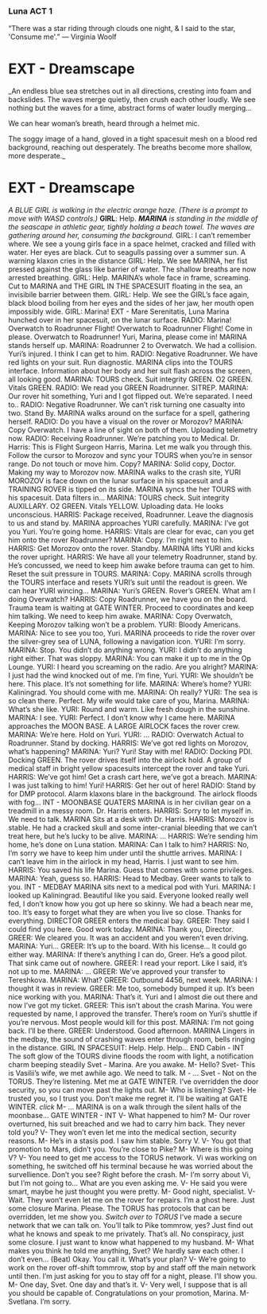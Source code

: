 ### Luna ACT 1

“There was a star riding through clouds one night, & I said to the star, 'Consume me'.”
― Virginia Woolf

# EXT - Dreamscape
_An endless blue sea stretches out in all directions, cresting into foam and backslides. The waves
merge quietly, then crush each other loudly. We see nothing but the waves for a time, abstract
forms of water loudly merging…

We can hear woman’s breath, heard through a helmet mic.

The soggy image of a hand, gloved in a tight spacesuit mesh on a blood red background,
reaching out desperately. The breaths become more shallow, more desperate._

# EXT - Dreamscape
_A BLUE GIRL is walking in the electric orange haze. (There is a prompt to move with WASD
controls.)_
**GIRL**: Help.
_**MARINA** is standing in the middle of the seascape in athletic gear, tightly holding a beach towel.
The waves are gathering around her, consuming the background._
GIRL: I can’t remember where.
We see a young girls face in a space helmet, cracked and filled with water. Her eyes are black.
Cut to seagulls passing over a summer sun. A warning klaxon cries in the distance
GIRL: Help.
We see MARINA, her fist pressed against the glass like barrier of water. The shallow breaths are
now arrested breathing.
GIRL: Help.
MARINA’s whole face in frame, screaming.
Cut to MARINA and THE GIRL IN THE SPACESUIT floating in the sea, an invisibile barrier
between them.
GIRL: Help.
We see the GIRL’s face again, black blood boiling from her eyes and the sides of her jaw, her
mouth open impossibly wide.
GIRL: Marina!
EXT - Mare Serenitatis, Luna
Marina hunched over in her spacesuit, on the lunar surface.
RADIO: Marina! Overwatch to Roadrunner Flight! Overwatch to Roadrunner Flight! Come in
please. Overwatch to Roadrunner! Yuri, Marina, please come in!
MARINA stands herself up.
MARINA: Roadrunner 2 to Overwatch. We had a collision. Yuri’s injured. I think I can get to him.
RADIO: Negative Roadrunner. We have red lights on your suit. Run diagnostic.
MARINA clips into the TOURS interface. Information about her body and her suit flash across
the screen, all looking good.
MARINA: TOURS check. Suit integrity GREEN. O2 GREEN. Vitals GREEN.
RADIO: We read you GREEN Roadrunner. SITREP.
MARINA: Our rover hit something, Yuri and I got flipped out. We’re separated. I need to..
RADIO: Negative Roadrunner. We can’t risk turning one casualty into two. Stand By.
MARINA walks around on the surface for a spell, gathering herself.
RADIO: Do you have a visual on the rover or Morozov?
MARINA: Copy Overwatch. I have a line of sight on both of them. Uploading telemetry now.
RADIO: Receiving Roadrunner. We’re patching you to Medical.
Dr. Harris: This is Flight Surgeon Harris, Marina. Let me walk you through this. Follow the cursor
to Morozov and sync your TOURS when you’re in sensor range. Do not touch or move him.
Copy?
MARINA: Solid copy, Doctor. Making my way to Morozov now.
MARINA walks to the crash site, YURI MOROZOV is face down on the lunar surface in his
spacesuit and a TRAINING ROVER is tipped on its side. MARINA syncs the her TOURS with his
spacesuit. Data filters in…
MARINA: TOURS check. Suit integrity AUXILLARY. O2 GREEN. Vitals YELLOW. Uploading data.
He looks unconscious.
HARRIS: Package received, Roadrunner. Leave the diagnosis to us and stand by.
MARINA approaches YURI carefully.
MARINA: I’ve got you Yuri. You’re going home.
HARRIS: Vitals are clear for evac, can you get him onto the rover Roadrunner?
MARINA: Copy. I’m right next to him.
HARRIS: Get Morozov onto the rover. Standby.
MARINA lifts YURI and kicks the rover upright.
HARRIS: We have all your telemetry Roadrunner, stand by. He’s concussed, we need to keep him
awake before trauma can get to him. Reset the suit pressure in TOURS.
MARINA: Copy.
MARINA scrolls through the TOURS interface and resets YURI’s suit until the readout is green.
We can hear YURI wincing…
MARINA: Yuri’s GREEN. Rover’s GREEN. What am I doing Overwatch?
HARRIS: Copy Roadrunner, we have you on the board. Trauma team is waiting at GATE WINTER.
Proceed to coordinates and keep him talking. We need to keep him awake.
MARINA: Copy Overwatch, Keeping Morozov talking won’t be a problem.
YURI: Bloody Americans.
MARINA: Nice to see you too, Yuri.
MARINA proceeds to ride the rover over the silver-grey sea of LUNA, following a navigation icon.
YURI: I’m sorry.
MARINA: Stop. You didn’t do anything wrong.
YURI: I didn’t do anything right either. That was sloppy.
MARINA: You can make it up to me in the Op Lounge.
YURI: I heard you screaming on the radio. Are you alright?
MARINA: I just had the wind knocked out of me. I’m fine, Yuri.
YURI: We shouldn’t be here. This place. It’s not something for life.
MARINA: Where’s home?
YURI: Kaliningrad. You should come with me.
MARINA: Oh really?
YURI: The sea is so clean there. Perfect. My wife would take care of you, Marina.
MARINA: What’s she like.
YURI: Round and warm. Like fresh dough in the sunshine.
MARINA: I see.
YURI: Perfect. I don’t know why I came here.
MARINA approaches the MOON BASE. A LARGE AIRLOCK faces the rover crew.
MARINA: We’re here. Hold on Yuri.
YURI: …
RADIO: Overwatch Actual to Roadrunner. Stand by docking.
HARRIS: We’ve got red lights on Morozov, what’s happening?
MARINA: Yuri? Yuri! Stay with me!
RADIO: Docking PDI. Docking GREEN.
The rover drives itself into the airlock hold. A group of medical staff in bright yellow spacesuits
intercept the rover and take Yuri.
HARRIS: We’ve got him! Get a crash cart here, we’ve got a breach.
MARINA: I was just talking to him! Yuri!
HARRIS: Get her out of here!
RADIO: Stand by for DMP protocol.
Alarm klaxons blare in the background. The airlock floods with fog…
INT - MOONBASE QUATERS
MARINA is in her civilian gear on a treadmill in a messy room. Dr. Harris enters.
HARRIS: Sorry to let myself in. We need to talk.
MARINA Sits at a desk with Dr. Harris.
HARRIS: Morozov is stable. He had a cracked skull and some inter-cranial bleeding that we can’t
treat here, but he’s lucky to be alive.
MARINA: …
HARRIS: We’re sending him home, he’s done on Luna station.
MARINA: Can I talk to him?
HARRIS: No, I’m sorry we have to keep him under until the shuttle arrives.
MARINA: I can’t leave him in the airlock in my head, Harris. I just want to see him.
HARRIS: You saved his life Marina. Guess that comes with some privileges.
MARINA: Yeah, guess so.
HARRIS: Head to Medbay. Greer wants to talk to you.
INT - MEDBAY
MARINA sits next to a medical pod with Yuri.
MARINA: I looked up Kaliningrad. Beautiful like you said. Everyone looked really well fed, I don’t
know how you got up here so skinny. We had a beach near me, too. It’s easy to forget what they
are when you live so close. Thanks for everything.
DIRECTOR GREER enters the medical bay.
GREER: They said I could find you here. Good work today.
MARINA: Thank you, Director.
GREER: We cleared you. It was an accident and you weren’t even driving.
MARINA: Yuri…
GREER: It’s up to the board. With his license… It could go either way.
MARINA: If there’s anything I can do, Greer. He’s a good pilot. That sink came out of nowhere.
GREER: I read your report. Like I said, it’s not up to me.
MARINA: …
GREER: We’ve approved your transfer to Tereshkova.
MARINA: What?
GREER: Outbound 4456, next week.
MARINA: I thought it was in review.
GREER: Me too, somebody bumped it up. It’s been nice working with you.
MARINA: That’s it. Yuri and I almost die out there and now I’ve got my ticket.
GREER: This isn’t about the crash Marina. You were requested by name, I approved the transfer.
There’s room on Yuri’s shuttle if you’re nervous. Most people would kill for this post.
MARINA: I’m not going back. I’ll be there.
GREER: Understood. Good afternoon.
MARINA Lingers in the medbay, the sound of crashing waves enter through room, bells ringing
in the distance.
GIRL IN SPACESUIT: Help. Help. Help…
END
Cabin - INT
The soft glow of the TOURS divine floods the room with light, a notification charm beeping
steadily
Svet - Marina. Are you awake.
M- Hello?
Svet- This is Vasilii’s wife, we met awhile ago. We need to talk.
M - …
Svet - Not on the TORUS. They’re listening. Met me at GATE WINTER. I’ve overridden the door
security, so you can move past the lights out.
M- Who is listening?
Svet- He trusted you, so I trust you. Don’t make me regret it. I’ll be waiting at GATE WINTER.
*click*
M- …
MARINA is on a walk through the silent halls of the moonbase…
GATE WINTER - INT
V- What happened to him?
M- Our rover overturned, his suit breached and we had to carry him back. They never told you?
V- They won’t even let me into the medical section, security reasons.
M- He’s in a stasis pod. I saw him stable. Sorry V.
V- You got that promotion to Mars, didn’t you. You’re close to Pike?
M- Where is this going V?
V- You need to get me access to the TORUS network. Vi was working on something, he switched
off his terminal because he was worried about the survellience. Don’t you see? Right before the
crash.
M- I’m sorry about Vi, but I’m not going to… What are you even asking me.
V- He said you were smart, maybe he just thought you were pretty.
M- Good night, specialist.
V- Wait. They won’t even let me on the rover for repairs. I’m a ghost here. Just some closure
Marina. Please. The TORUS has protocols that can be overridden, let me show you.
*Switch over to TORUS*
I’ve made a secure network that we can talk on. You’ll talk to Pike tommrow, yes? Just find out
what he knows and speak to me privately. That’s all. No conspiracy, just some closure. I just
want to know what happened to my husband.
M- What makes you think he told me anything, Svet? We hardly saw each other. I don’t even…
(Beat) Okay. You call it. What’s your plan?
V- We’re going to work on the rover off-shift tommrow, stop by and staff off the main network
until then. I’m just asking for you to stay off for a night, please. I’ll show you.
M- One day, Svet. One day and that’s it.
V- Very well, I suppose that is all you should be capable of. Congratulations on your promotion,
Marina.
M- Svetlana. I’m sorry.
